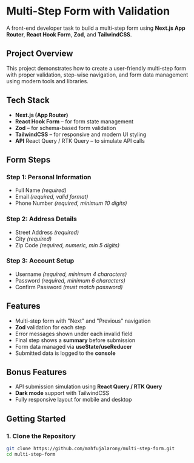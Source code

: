 #  Multi-Step Form with Validation

A front-end developer task to build a multi-step form using **Next.js App Router**, **React Hook Form**, **Zod**, and **TailwindCSS**.

##  Project Overview

This project demonstrates how to create a user-friendly multi-step form with proper validation, step-wise navigation, and form data management using modern tools and libraries.

##  Tech Stack

- **Next.js (App Router)**
- **React Hook Form** – for form state management
- **Zod** – for schema-based form validation
- **TailwindCSS** – for responsive and modern UI styling
- **API** React Query / RTK Query – to simulate API calls

##  Form Steps

###  Step 1: Personal Information
- Full Name _(required)_
- Email _(required, valid format)_
- Phone Number _(required, minimum 10 digits)_

###  Step 2: Address Details
- Street Address _(required)_
- City _(required)_
- Zip Code _(required, numeric, min 5 digits)_

### Step 3: Account Setup
- Username _(required, minimum 4 characters)_
- Password _(required, minimum 6 characters)_
- Confirm Password _(must match password)_

##  Features

- Multi-step form with "Next" and "Previous" navigation
- **Zod** validation for each step
- Error messages shown under each invalid field
- Final step shows a **summary** before submission
- Form data managed via **useState/useReducer**
- Submitted data is logged to the **console**

##  Bonus Features

- API submission simulation using **React Query / RTK Query**
- **Dark mode** support with TailwindCSS
- Fully responsive layout for mobile and desktop

##  Getting Started

### 1. Clone the Repository

```bash
git clone https://github.com/mahfujalarony/multi-step-form.git
cd multi-step-form
